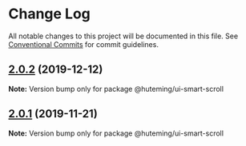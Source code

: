 # Change Log

All notable changes to this project will be documented in this file.
See [Conventional Commits](https://conventionalcommits.org) for commit guidelines.

## [2.0.2](https://github.com/huteming/huteming-ui/compare/@huteming/ui-smart-scroll@2.0.1...@huteming/ui-smart-scroll@2.0.2) (2019-12-12)

**Note:** Version bump only for package @huteming/ui-smart-scroll





## [2.0.1](https://github.com/huteming/huteming-ui/compare/@huteming/ui-smart-scroll@2.0.0...@huteming/ui-smart-scroll@2.0.1) (2019-11-21)

**Note:** Version bump only for package @huteming/ui-smart-scroll

